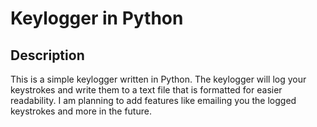 <h1>Keylogger in Python</h1>

<h2>Description</h2>
This is a simple keylogger written in Python. The keylogger will log your keystrokes and write them to a text file that is formatted for easier readability. I am planning to add features like emailing you the logged keystrokes and more in the future.


<!--
 ```diff
- text in red
+ text in green
! text in orange
# text in gray
@@ text in purple (and bold)@@
```
--!>
